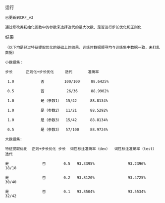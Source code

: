 运行

    已更新到CRF_v3
    
    通过修改类初始化函数中的参数来选择迭代的最大次数、是否进行步长优化和正则化
    
结果
    
    （以下均是经过特征提取优化的基础上的结果，训练时数据顺寻均与训练集中数据一致，未打乱数据）
    
    小数据集：
    
    步长      正则化+步长优化     迭代       准确率
    
     1.0            否         100/100     88.6425%
    
     0.5            否          26/36      88.9902%     
     
     1.0            是（参数1）  15/42      88.8134%
     
     1.0            是（参数2）  11/21      88.5292%

     1.0            是（参数3）  15/42      88.8134%
     
     0.5            是（参数3）  57/100     88.9724%  

    大数据集:
    
    特征提取优化  正则+步长优化 步长  词性标注准确率（dev）  词性标注准确率（test）    迭代
    
    是               否        0.5   93.3395%               93.2396%             18/18
    
    是               否        0.2   93.8120%               93.4725%             30/40
    
    是               否        0.1   93.8504%               93.5534%             32/42

